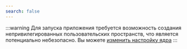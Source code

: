 ```yaml
---
search: false
---
```


:::warning
Для запуска приложения требуется возможность создания непривилегированных пользовательских пространств, что является потенциально небезопасно. Вы можете [изменить настройку ядра](/flatpak)
:::
